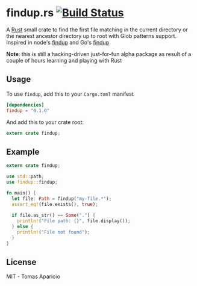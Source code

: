 # findup.rs [![Build Status](https://api.travis-ci.org/h2non/findup.rs.svg?branch=master)][travis]

A [Rust](http://rust-lang.org) small crate to find the first file matching in the current directory 
or the nearest ancestor directory up to root with Glob patterns support. Inspired in node's [findup](https://npmjs.org/package/findup) and Go's [findup](https://github.com/h2non/findup)

**Note**: this is still a hacking-driven just-for-fun alpha package as 
result of a couple of hours learning and playing with Rust

## Usage

To use `findup`, add this to your `Cargo.toml` manifest
```toml
[dependencies]
findup = "0.1.0"
```

And add this to your crate root:
```rust
extern crate findup;
```

## Example

```rust
extern crate findup;

use std::path;
use findup::findup;

fn main() {
  let file: Path = findup("my-file.*");
  assert_eq!(file.exists(), true);
  
  if file.as_str() == Some(".") {
    println!("File path: {}", file.display());
  } else {
    println!("File not found");
  }
}
```

## License

MIT - Tomas Aparicio

[travis]: https://travis-ci.org/h2non/findup.rs
